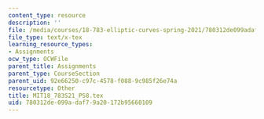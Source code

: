 ```yaml
---
content_type: resource
description: ''
file: /media/courses/18-783-elliptic-curves-spring-2021/780312de099adaf79a20172b95660109_MIT18_783S21_PS8.tex
file_type: text/x-tex
learning_resource_types:
- Assignments
ocw_type: OCWFile
parent_title: Assignments
parent_type: CourseSection
parent_uid: 92e66250-c97c-4578-f088-9c985f26e74a
resourcetype: Other
title: MIT18_783S21_PS8.tex
uid: 780312de-099a-daf7-9a20-172b95660109
---
```

